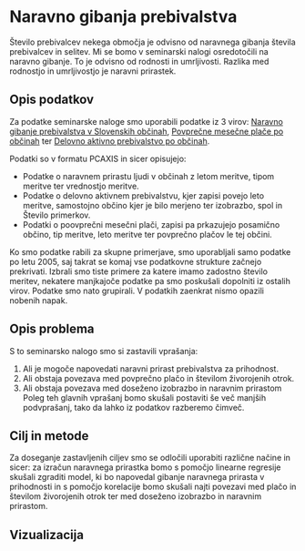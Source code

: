 # Naravno gibanja prebivalstva
Število prebivalcev nekega območja je odvisno od naravnega gibanja števila prebivalcev in selitev. Mi se bomo v seminarski nalogi osredotočili na naravno gibanje. To je odvisno od rodnosti in umrljivosti. Razlika med rodnostjo in umrljivostjo je naravni prirastek.

## Opis podatkov
Za podatke seminarske naloge smo uporabili podatke iz 3 virov: [Naravno gibanje prebivalstva v Slovenskih občinah](https://podatki.gov.si/dataset/surs05i1002s?resource_id=dba45097-b4aa-45e8-914c-7d41a49269c4), [Povprečne mesečne plače po občinah](https://podatki.gov.si/dataset/surs0772615s/resource/a3b2e662-9a14-4b8f-ab50-9a703f8db73e) ter [Delovno aktivno prebivalstvo po občinah](https://podatki.gov.si/dataset/surs0764720s/resource/e1993089-ac98-4695-b7b8-f2e10d86a331).

Podatki so v formatu PCAXIS in sicer opisujejo:

* Podatke o naravnem prirastu ljudi v občinah z letom meritve, tipom meritve ter vrednostjo meritve.
* Podatke o delovno aktivnem prebivalstvu, kjer zapisi povejo leto meritve, samostojno občino kjer je bilo merjeno ter izobrazbo, spol in Število primerkov.
* Podatki o poovprečni mesečni plači, zapisi pa prkazujejo posamično občino, tip meritve, leto meritve ter povprečno plačov le tej občini.

Ko smo podatke rabili za skupne primerjave, smo uporabljali samo podatke po letu 2005, saj takrat se komaj vse podatkovne strukture začnejo prekrivati.
Izbrali smo tiste primere za katere imamo zadostno število meritev, nekatere manjkajoče podatke pa smo poskušali dopolniti iz ostalih virov. Podatke smo nato grupirali. V podatkih zaenkrat nismo opazili nobenih napak.

## Opis problema
S to seminarsko nalogo smo si zastavili vprašanja: 
1.  Ali je mogoče napovedati naravni prirast prebivalstva za prihodnost.
2.  Ali obstaja povezava med povprečno plačo in številom živorojenih otrok.
3.  Ali obstaja povezava med doseženo izobrazbo in naravnim prirastom  
Poleg teh glavnih vprašanj bomo skušali postaviti še več manjših podvprašanj, tako da lahko iz podatkov razberemo čimveč.

## Cilj in metode
Za doseganje zastavljenih ciljev smo se odločili uporabiti različne načine in sicer: za izračun naravnega prirastka bomo s pomočjo linearne regresije skušali zgraditi model, ki bo napovedal gibanje naravnega prirasta v prihodnosti in s pomočjo korelacije bomo skušali najti povezavi med plačo in številom živorojenih otrok ter med doseženo izobrazbo in naravnim prirastom. 

## Vizualizacija
